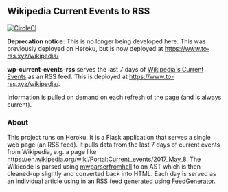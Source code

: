 ## Wikipedia Current Events to RSS

[![CircleCI](https://circleci.com/gh/clokep/wp-current-events-rss.svg?style=svg)](https://circleci.com/gh/clokep/wp-current-events-rss)

**Deprecation notice:** This is no longer being developed here. This was previously deployed on Heroku, but is now deployed at https://www.to-rss.xyz/wikipedia/

**wp-current-events-rss** serves the last 7 days of
[Wikipedia's Current Events](https://en.wikipedia.org/wiki/Portal:Current_events)
as an RSS feed. This is deployed at https://www.to-rss.xyz/wikipedia/.

Information is pulled on demand on each refresh of the page (and is always
current).

### About

This project runs on Heroku. It is a Flask application that serves a single web
page (an RSS feed). It pulls data from the last 7 days of current events from
Wikipedia, e.g. a page like
https://en.wikipedia.org/wiki/Portal:Current_events/2017_May_8. The Wikicode is
parsed using [mwparserfromhell](http://mwparserfromhell.readthedocs.org/) to an
AST which is then cleaned-up slightly and converted back into HTML. Each day is
served as an individual article using in an RSS feed generated using
[FeedGenerator](https://github.com/getpelican/feedgenerator).
